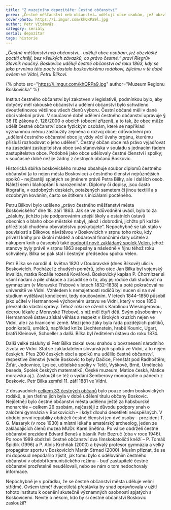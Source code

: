 ```yaml
---
title: "Z muzejního depozitáře: Čestné občanství"
perex: „Čestné měšťanství neb občanství… udělují obce osobám, jež obzvláště poctíti chtějí, bez všelikých závazků, co právo čestné,“ praví Riegrův Slovník naučný. V Boskovicích se této pocty jako prvnímu dostalo boskovickému rodákovi Petru Bílkovi.
cover-photo: https://i.imgur.com/khQRPa9l.jpg
author: Petr Vítámvás
category: seriály
serial: depozitar
tags: historie
---
```


*„Čestné měšťanství neb občanství… udělují obce osobám, jež obzvláště poctíti chtějí, bez všelikých závazků, co právo čestné,“ praví Riegrův Slovník naučný. Boskovice udělují čestné občanství od roku 1863, kdy se jako prvnímu této pocty dostalo boskovickému rodákovi, žijícímu v té době ovšem ve Vídni, Petru Bílkovi.*

{% photo src="https://i.imgur.com/khQRPa9.jpg" author="Muzeum Regionu Boskovicka" %}

Institut čestného občanství byl zakotven v legislativě, podmínkou bylo, aby dotyčný měl rakouské občanství a udělení občanství bylo schváleno dvoutřetinovou většinou všech členů výboru. Čestní občané měli v dané obci volební právo. V současné době udělení čestného občanství upravuje § 36 (1) zákona č. 128/2000 o obcích (obecní zřízení), a to tak, že obec může udělit čestné občanství obce fyzickým osobám, které se například významnou měrou zasloužily zejména o rozvoj obce; odůvodnění pro „udělení čestného občanství obce je vždy věcí úvahy orgánu, kterému přísluší rozhodovat o jeho udělení“. Čestný občan obce má právo vyjadřovat na zasedání zastupitelstva obce svá stanoviska v souladu s jednacím řádem zastupitelstva obce. Podobně jako obce udělovaly čestné členství i spolky; v současné době nežije žádný z čestných občanů Boskovic.

Historická sbírka boskovického muzea obsahuje soubor diplomů čestného občanství (a to nejen města Boskovice) a čestného členství nejrůznějších spolků – nejčastěji spjatých se jménem právě Petra Bílky, ale i dalších osob. Náleží sem i blahopřání k narozeninám. Diplomy či dopisy, jsou často litografie, v ozdobných deskách, potažených sametem či jinou textilií a s ozdobným kováním, často se štítkem s iniciálami poctěného.

Petru Bílkovi bylo uděleno „právo čestného měšťanství města Boskovického“ dne 18. září 1863. Jak se ve zdůvodnění uvádí, bylo to za „zásluhy, jichžto jste podporováním zdejší školy a ostatních ústavů obecních o blaho obce městské nabyl, jakož i dobrodiní, jichžto při každé příležitosti chudému obyvatelstvu poskytujete“. Nepochybně se tak stalo v souvislosti s Bílkovou návštěvou v Boskovicích v srpnu toho roku, kdy přivezl knihy pro školní mládež a obdaroval finančními dary učitele a nákupem knih a časopisů také [podpořil nově zakládaný spolek Velen](http://www.ohlasy.info/clanky/2018/08/velen.html), jehož stanovy byly právě v srpnu 1863 sepsány a následně v říjnu téhož roku schváleny. Bílka se pak stal i čestným předsedou spolku Velen.

Petr Bílka se narodil 4. května 1820 v Doubravské (dnes Bílkově) ulici v Boskovicích. Pocházel z chudých poměrů, jeho otec Jan Bílka byl vojenský invalida, matka Rozálie rozená Kovářová. Boskovický kaplan P. Chornitzer si všiml nadání a píle chlapce a zasadil se o to, aby jej rodiče dali studovat na gymnázium (v Moravské Třebové v letech 1832–1838) a poté pokračoval na universitě ve Vídni. Vzhledem k nemajetnosti rodičů byl nucen si na své studium vydělávat kondicemi, tedy doučováním. V letech 1844–1850 působil jako učitel v Hermannově výchovném ústavu ve Vídni, který v roce 1850 převzal do vlastní správy. Téhož roku se oženil s Karolinou Wiesingerovou, dcerou lékaře z Moravské Třebové, s níž měl čtyři děti. Svým působením v Hermannově ústavu získal věhlas a respekt v širokých kruzích nejen ve Vídni, ale i za hranicemi země. Mezi jeho žáky byla řada pozdějších politiků, podnikatelů, umělců, například kníže Liechtenstein, hrabě Kounic, Ugart, bratři Kleinové, Schoeller a další. Bílka byl ředitelem ústavu do roku 1874.

Další velké zásluhy si Petr Bílka získal svou snahou o povznesení národního života ve Vídni. Stal se zakladatelem slovanských spolků ve Vídni, a to nejen českých. Přes 200 českých obcí a spolků mu udělilo čestné občanství, respektive členství (vedle Boskovic to byly Dačice, Frenštát pod Radhoštěm, Žďár, Jedovnice, Lysice, učitelské spolky v Telči, Vyškově, Brně, Umělecká beseda, Spolek českých matematiků, České muzeum, Matice česká, Matice moravská aj.). Zasloužil se též o vydání Šemberovy monografie o pánech z Boskovic. Petr Bílka zemřel 11. září 1881 ve Vídni.

Z dosavadních [celkem 33 čestných občanů](https://www.boskovice.cz/cestni-obcane-a-rodaci/d-22090/p1=30820) bylo pouze sedm boskovických rodáků, a jen třetina jich byla v době udělení titulu občany Boskovic. Nejčetněji bylo čestné občanství města uděleno ještě za habsburské monarchie – celkem 26 osobám, nejčastěji z důvodu podpory snah o založení gymnázia v Boskovicích – i když dlouhá desetiletí neúspěšných. V období první republiky obdrželi čestné členství jen dvě osoby – prezident T. G. Masaryk (v roce 1930) a místní lékař a amatérský archeolog, jeden ze zakládajících členů muzea MUDr. Karel Snětina. Po válce obdrželi čestné občanství prezident Edvard Beneš a básník Petr Bezruč (oba v roce 1946). Po roce 1989 obdrželi čestné občanství dva římskokatoličtí kněží – P. Tomáš Špidlík (1996) a P. Alois Krchňák (2000) a bývalý profesor gymnázia a velký propagátor sportu v Boskovicích Martin Strnad (2000). Musím přiznat, že se mi doposud nepodařilo zjistit, jak tomu bylo s udělováním čestného občanství v období komunistického režimu – buď zastupitelé čestné občanství prozřetelně neudělovali, nebo se nám o tom nedochovaly informace. 

Nepochybně je v pořádku, že se čestné občanství města uděluje velmi střídmě. Ovšem téměř dvacetiletá přestávka by snad opravňovala v užití tohoto institutu k ocenění skutečně významných osobností spjatých s Boskovicemi. Nevíte o někom, kdo by si čestné občanství Boskovic zasloužil?
